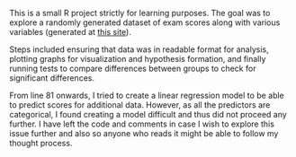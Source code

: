 This is a small R project strictly for learning purposes. The goal was to explore a randomly generated dataset of exam scores along with various variables (generated at [this site](http://roycekimmons.com/tools/generated_data/exams)).

Steps included ensuring that data was in readable format for analysis, plotting graphs for visualization and hypothesis formation, and finally running tests to compare differences between groups to check for significant differences.

From line 81 onwards, I tried to create a linear regression model to be able to predict scores for additional data. However, as all the predictors are categorical, I found creating a model difficult and thus did not proceed any further. I have left the code and comments in case I wish to explore this issue further and also so anyone who reads it might be able to follow my thought process.
